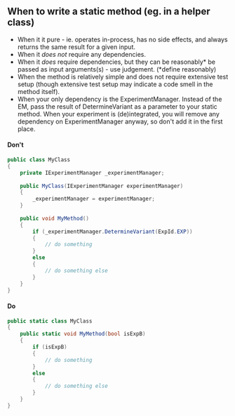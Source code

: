 ## When to write a static method (eg. in a helper class)

- When it it pure - ie. operates in-process, has no side effects, and always returns the same result for a given input.
- When it _does not_ require any dependencies.
- When it _does_ require dependencies, but they can be reasonably* be passed as input arguments(s) - use judgement. (*define reasonably)
- When the method is relatively simple and does not require extensive test setup (though extensive test setup may indicate a code smell in the method itself).
- When your only dependency is the ExperimentManager. Instead of the EM, pass the result of DetermineVariant as a parameter to your static method. When your experiment is (de)integrated, you will remove any dependency on ExperimentManager anyway, so don't add it in the first place.

#### Don't

```c#
public class MyClass
{
    private IExperimentManager _experimentManager;
    
    public MyClass(IExperimentManager experimentManager)
    {
        _experimentManager = experimentManager;
    }
    
    public void MyMethod()
    {
        if (_experimentManager.DetermineVariant(ExpId.EXP))
        {
            // do something
        }
        else
        {
            // do something else
        }
    }
}
```

#### Do

```c#
public static class MyClass
{
    public static void MyMethod(bool isExpB)
    {
        if (isExpB)
        {
            // do something
        }
        else
        {
            // do something else
        }
    }
}
```